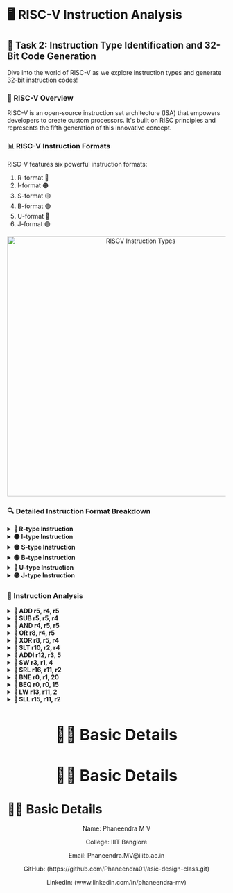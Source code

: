 # 🖥️ RISC-V Instruction Analysis

## 🎯 Task 2: Instruction Type Identification and 32-Bit Code Generation

Dive into the world of RISC-V as we explore instruction types and generate 32-bit instruction codes!

### 🧠 RISC-V Overview

RISC-V is an open-source instruction set architecture (ISA) that empowers developers to create custom processors. It's built on RISC principles and represents the fifth generation of this innovative concept.

### 📊 RISC-V Instruction Formats

RISC-V features six powerful instruction formats:

1. R-format 🔴
2. I-format 🟠
3. S-format 🟡
4. B-format 🟢
5. U-format 🔵
6. J-format 🟣

<p align="center">
  <img src="https://github.com/maazm007/vsdsquadron-mini-internship/assets/83294849/f8e6fd22-79c5-4f6c-b59f-2b38fdb62c0e" alt="RISCV Instruction Types" width="600"/>
</p>

### 🔍 Detailed Instruction Format Breakdown

<details>
<summary><b>🔴 R-type Instruction</b></summary>

<p align="center">
  <img src="https://github.com/maazm007/vsdsquadron-mini-internship/assets/83294849/4a17f03e-ae74-4809-a8d9-79924fb8b421" alt="R-type" width="500"/>
</p>

- 🔹 Used for: Register-to-register operations
- 🔹 Fields: opcode (7 bits), rd (5 bits), func3 (3 bits), rs1 (5 bits), rs2 (5 bits), func7 (7 bits)
</details>

<details>
<summary><b>🟠 I-type Instruction</b></summary>

<p align="center">
  <img src="https://github.com/maazm007/vsdsquadron-mini-internship/assets/83294849/4a53f5fa-d55a-4308-8f93-a0f2f9aedba0" alt="I-type" width="500"/>
</p>

- 🔹 Used for: Immediate and load operations
- 🔹 Fields: opcode (7 bits), rd (5 bits), func3 (3 bits), rs1 (5 bits), imm[11:0] (12 bits)
</details>

<details>
<summary><b>🟡 S-type Instruction</b></summary>

<p align="center">
  <img src="https://github.com/maazm007/vsdsquadron-mini-internship/assets/83294849/fc9ddedc-4c99-4b6f-9765-c2e8c8e29302" alt="S-type" width="500"/>
</p>

- 🔹 Used for: Store operations
- 🔹 Fields: opcode (7 bits), imm[4:0] (5 bits), func3 (3 bits), rs1 (5 bits), rs2 (5 bits), imm[11:5] (7 bits)
</details>

<details>
<summary><b>🟢 B-type Instruction</b></summary>

<p align="center">
  <img src="https://github.com/maazm007/vsdsquadron-mini-internship/assets/83294849/14486f41-f3e4-4c4a-85b0-9acc56be3f46" alt="B-type" width="500"/>
</p>

- 🔹 Used for: Branching operations
- 🔹 Fields: opcode (7 bits), imm[11] (1 bit), imm[4:1] (4 bits), func3 (3 bits), rs1 (5 bits), rs2 (5 bits), imm[10:5] (6 bits), imm[12] (1 bit)
</details>

<details>
<summary><b>🔵 U-type Instruction</b></summary>

<p align="center">
  <img src="https://github.com/maazm007/vsdsquadron-mini-internship/assets/83294849/4f3df58b-8c0c-45c6-ba39-a196547dd38f" alt="U-type" width="500"/>
</p>

- 🔹 Used for: Upper immediate instructions
- 🔹 Fields: opcode (7 bits), rd (5 bits), imm[31:12] (20 bits)
</details>

<details>
<summary><b>🟣 J-type Instruction</b></summary>

<p align="center">
  <img src="https://github.com/maazm007/vsdsquadron-mini-internship/assets/83294849/5dc9a9be-4048-4a35-a99e-7b4a0075caa0" alt="J-type" width="500"/>
</p>

- 🔹 Used for: Jump operations
- 🔹 Fields: opcode (7 bits), rd (5 bits), imm[20|10:1|11|19:12] (20 bits)
</details>

### 🧪 Instruction Analysis

<details>
<summary><b>📝 ADD r5, r4, r5</b></summary>

- Type: R-type 🔵
- Opcode: `0110011`
- funct7: `0000000`
- rs2: `00101`
- rs1: `00100`
- funct3: `000`
- rd: `00101`
- 32-bit instruction: `0000000 00101 00100 000 00101 0110011`
</details>

<details>
<summary><b>📝 SUB r5, r5, r4</b></summary>

- Type: R-type 🟢
- Opcode: `0110011`
- funct7: `0100000`
- rs2: `00100`
- rs1: `00101`
- funct3: `000`
- rd: `00101`
- 32-bit instruction: `0100000 00100 00101 000 00101 0110011`
</details>

<details>
<summary><b>📝 AND r4, r5, r5</b></summary>

- Type: R-type 🔴
- Opcode: `0110011`
- funct7: `0000000`
- rs2: `00101`
- rs1: `00101`
- funct3: `111`
- rd: `00100`
- 32-bit instruction: `0000000 00101 00101 111 00100 0110011`
</details>

<details>
<summary><b>📝 OR r8, r4, r5</b></summary>

- Type: R-type 🟡
- Opcode: `0110011`
- funct7: `0000000`
- rs2: `00101`
- rs1: `00100`
- funct3: `110`
- rd: `01000`
- 32-bit instruction: `0000000 00101 00100 110 01000 0110011`
</details>

<details>
<summary><b>📝 XOR r8, r5, r4</b></summary>

- Type: R-type 🟠
- Opcode: `0110011`
- funct7: `0000000`
- rs2: `00100`
- rs1: `00101`
- funct3: `100`
- rd: `01000`
- 32-bit instruction: `0000000 00100 00101 100 01000 0110011`
</details>

<details>
<summary><b>📝 SLT r10, r2, r4</b></summary>

- Type: R-type 🟣
- Opcode: `0110011`
- funct7: `0000000`
- rs2: `00100`
- rs1: `00010`
- funct3: `010`
- rd: `01010`
- 32-bit instruction: `0000000 00100 00010 010 01010 0110011`
</details>

<details>
<summary><b>📝 ADDI r12, r3, 5</b></summary>

- Type: I-type 🟤
- Opcode: `0010011`
- imm: `000000000101`
- rs1: `00011`
- funct3: `000`
- rd: `01100`
- 32-bit instruction: `000000000101 00011 000 01100 0010011`
</details>

<details>
<summary><b>📝 SW r3, r1, 4</b></summary>

- Type: S-type 🔵
- Opcode: `0100011`
- imm[11:5]: `0000000`
- rs2: `00011`
- rs1: `00001`
- funct3: `010`
- imm[4:0]: `00100`
- 32-bit instruction: `0000000 00011 00001 010 00100 0100011`
</details>

<details>
<summary><b>📝 SRL r16, r11, r2</b></summary>

- Type: R-type 🟡
- Opcode: `0110011`
- funct7: `0000000`
- rs2: `00010`
- rs1: `01011`
- funct3: `101`
- rd: `10000`
- 32-bit instruction: `0000000 00010 01011 101 10000 0110011`
</details>

<details>
<summary><b>📝 BNE r0, r1, 20</b></summary>

- Type: B-type 🔴
- Opcode: `1100011`
- imm[12|10:5]: `000000`
- rs2: `00001`
- rs1: `00000`
- funct3: `001`
- imm[4:1|11]: `10100`
- 32-bit instruction: `000000 00001 00000 001 0100 1100011`
</details>

<details>
<summary><b>📝 BEQ r0, r0, 15</b></summary>

- Type: B-type 🟢
- Opcode: `1100011`
- imm[12|10:5]: `000000`
- rs2: `00000`
- rs1: `00000`
- funct3: `000`
- imm[4:1|11]: `01110`
- 32-bit instruction: `000000 00000 00000 000 1110 1100011`
</details>

<details>
<summary><b>📝 LW r13, r11, 2</b></summary>

- Type: I-type 🟣
- Opcode: `0000011`
- imm: `000000000010`
- rs1: `01011`
- funct3: `010`
- rd: `01101`
- 32-bit instruction: `000000000010 01011 010 01101 0000011`
</details>

<details>
<summary><b>📝 SLL r15, r11, r2</b></summary>

- Type: R-type 🟤
- Opcode: `0110011`
- funct7: `0000000`
- rs2: `00010`
- rs1: `01011`
- funct3: `001`
- rd: `01111`
- 32-bit instruction: `0000000 00010 01011 001 01111 0110011`
</details>

<h1 style="font-size: 36px; text-align: center;">👨‍🎓 Basic Details</h1>

<h1 style="font-size: 36px; text-align: center; width: 100%;">👨‍🎓 Basic Details</h1>

<p align="center">
  <h1>
  👨‍🎓 Basic Details
  </h1>
</p>

<p align="center">
  Name: Phaneendra M V
</p>

<p align="center">
  College: IIIT Banglore
</p>

<p align="center">
  Email: Phaneendra.MV@iiitb.ac.in
</p>

<p align="center">
  GitHub: (https://github.com/Phaneendra01/asic-design-class.git)
</p>

<p align="center">
  LinkedIn: (www.linkedin.com/in/phaneendra-mv)
</p>

